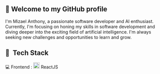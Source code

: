 <h2>👋 Welcome to my GitHub profile</h2>
I'm Mizael Anthony, a passionate software developer and AI enthusiast.<br/>Currently, I'm focusing on honing my skills in software development and diving deeper into the exciting field of artificial intelligence. I'm always seeking new challenges and opportunities to learn and grow.

<h2> 🚀 &nbsp;Tech Stack </h2>
<p align="left">
💻 Frontend :
<img src="https://cdn.jsdelivr.net/gh/devicons/devicon/icons/react/react-original.svg" alt="ReactJS" width="20" height="20"/>
ReactJS
</p>

<!---
mizael-anthony/mizael-anthony is a ✨ special ✨ repository because its `README.md` (this file) appears on your GitHub profile.
You can click the Preview link to take a look at your changes.
--->

